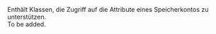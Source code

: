 <Namespace Name="Microsoft.Azure.Management.Storage.Models">
  <Docs>
    <summary>Enthält Klassen, die Zugriff auf die Attribute eines Speicherkontos zu unterstützen.</summary> 
    <remarks>To be added.</remarks>
  </Docs>
</Namespace>
